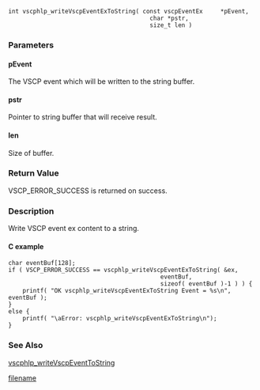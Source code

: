 


```clike
int vscphlp_writeVscpEventExToString( const vscpEventEx     *pEvent, 
                                        char *pstr, 
                                        size_t len )
```

### Parameters

#### pEvent
The VSCP event which will be written to the string buffer.

#### pstr
Pointer to string buffer that will receive result.

#### len
Size of buffer.

### Return Value
VSCP_ERROR_SUCCESS is returned on success.

### Description
Write VSCP event ex content to a string. 

#### C example

```clike
char eventBuf[128];
if ( VSCP_ERROR_SUCCESS == vscphlp_writeVscpEventExToString( &ex, 
                                           eventBuf, 
                                           sizeof( eventBuf )-1 ) ) {
    printf( "OK vscphlp_writeVscpEventExToString Event = %s\n", eventBuf );    
}
else {
    printf( "\aError: vscphlp_writeVscpEventExToString\n");
}

```

### See Also
[vscphlp_writeVscpEventToString](vscphlp_writevscpeventtostring.md)



[filename](./bottom_copyright.md ':include')
